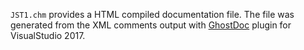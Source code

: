 ``JST1.chm`` provides a HTML compiled documentation file. The file was generated from the XML comments output with [GhostDoc](http://submain.com/products/ghostdoc.aspx) plugin for VisualStudio 2017.
